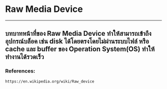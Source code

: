 Raw Media Device
===
---

## บทบาทหน้าที่ของ Raw Media Device ทำให้สามารถเข้าถึงอุปกรณ์บล็อค เช่น disk ได้โดยตรงโดยไม่ผ่านระบบไฟล์ หรือ cache และ buffer ของ Operation System(OS) ทำให้ทำงานได้รวดเร็ว

### References:

    https://en.wikipedia.org/wiki/Raw_device